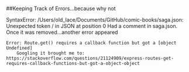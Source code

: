 
##Keeping Track of Errors...because why not

SyntaxError: /Users/old_lace/Documents/GitHub/comic-books/saga.json: Unexpected token / in JSON at position 0
        Had a comment in saga.json. Once it was removed...another error appeared


    Error: Route.get() requires a callback function but got a [object Undefined]
        Googling it brought me to: https://stackoverflow.com/questions/21124909/express-routes-get-requires-callback-functions-but-got-a-object-object
        